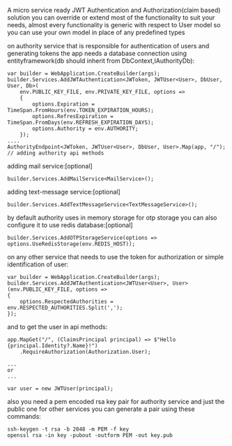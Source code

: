 A micro service ready JWT Authentication and Authorization(claim based) solution you can override or
extend most of the functionality to suit your needs, almost every functionality is generic with respect to
User model so you can use your own model in place of any predefined types

on authority service that is responsible for authentication of users and generating tokens the app needs a database
connection using entityframework(db should inherit from DbContext,IAuthorityDb<TDbUser>):

    var builder = WebApplication.CreateBuilder(args);
    builder.Services.AddJWTAuthentication<JWToken, JWTUser<User>, DbUser, User, Db>(
        env.PUBLIC_KEY_FILE, env.PRIVATE_KEY_FILE, options =>
        {
            options.Expiration = TimeSpan.FromHours(env.TOKEN_EXPIRATION_HOURS);
            options.RefresExpiration = TimeSpan.FromDays(env.REFRESH_EXPIRATION_DAYS);
            options.Authority = env.AUTHORITY;
        });
    ....
    AuthorityEndpoint<JWToken, JWTUser<User>, DbUser, User>.Map(app, "/"); // adding authority api methods

adding mail service:[optional]

    builder.Services.AddMailService<MailService>();

adding text-message service:[optional]

    builder.Services.AddTextMessageService<TextMessageService>();

by default authority uses in memory storage for otp storage you can also configure it to use redis database:[optional]

    builder.Services.AddOTPStorageService(options => options.UseRedisStorage(env.REDIS_HOST));

on any other service that needs to use the token for authorization or simple identification of user:

    var builder = WebApplication.CreateBuilder(args);
    builder.Services.AddJWTAuthentication<JWTUser<User>, User>(env.PUBLIC_KEY_FILE, options =>
    {
        options.RespectedAuthorities = env.RESPECTED_AUTHORITIES.Split(',');
    });

and to get the user in api methods:

    app.MapGet("/", (ClaimsPrincipal principal) => $"Hello {principal.Identity?.Name}!")
        .RequireAuthorization(Authorization.User);

    ...
    or
    ...

    var user = new JWTUser(principal);

also you need a pem encoded rsa key pair for authority service and just the public one for other
services you can generate a pair using these commands:

    ssh-keygen -t rsa -b 2048 -m PEM -f key
    openssl rsa -in key -pubout -outform PEM -out key.pub
